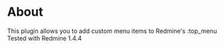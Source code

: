 About
=====
This plugin allows you to add custom menu items to Redmine's :top_menu
Tested with Redmine 1.4.4